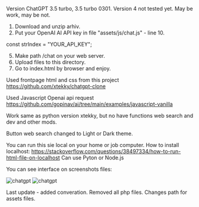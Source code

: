 Version ChatGPT 3.5 turbo, 3.5 turbo 0301. Version 4 not tested yet.
May be work, may be not.

1) Download and unzip arhiv. 
3) Put your OpenAI AI API key in file "assets/js/chat.js" - line 10. 
 
const strIndex = "YOUR_API_KEY";

5) Make path /chat on your web server.
6) Upload files to this directory.
7) Go to index.html by browser and enjoy.


Used frontpage html and css from this project
https://github.com/xtekky/chatgpt-clone

Used Javascript Openai api request
https://github.com/gopinav/ai/tree/main/examples/javascript-vanilla

Work same as python version xtekky, but no have functions web search and dev and other mods.

Button web search changed to Light or Dark theme.

You can run this sie local on your home or job computer.
How to install localhost:
https://stackoverflow.com/questions/38497334/how-to-run-html-file-on-localhost
Can use Pyton or Node.js

You can see interface on screenshots files:

<img src="https://github.com/alexsky177/chatgpt/blob/main/screen_light.jpg?raw=true" alt="chatgpt"/>
<img src="https://github.com/alexsky177/chatgpt/blob/main/screen_dark.jpg?raw=true" alt="chatgpt"/>

Last update - added converation. 
Removed all php files.
Changes path for assets files.

